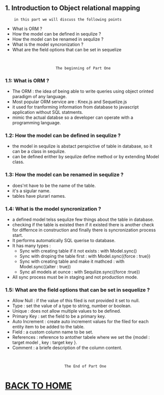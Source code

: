 ## 1. Introduction to Object relational mapping

        in this part we will discuss the following points

- What is ORM ?
- How the model can be defined in sequlize ?
- How the model can be renamed in sequlize ?
- What is the model syncronization ?
- What are the field options that can be set in sequelize

<br/>

                           The beginning of Part One

### 1.1: What is ORM ?

- The ORM : the idea of being able to write queries using object orinted paradigm of any language.
- Most popular ORM service are : Knex.js and Sequelize.js
- it used for tranforming information from database to javascript application without SQL statments.
- mimic the actual databse so a developer can operate with a programming language.

### 1.2: How the model can be defined in sequlize ?

- the model in sequlize is abstact perspictive of table in database, so it can be a class in sequlize.
- can be defined erither by sequlize define method or by extending Model class.

### 1.3: How the model can be renamed in sequlize ?

- does'nt have to be the name of the table.
- it's a sigular name.
- tables have plurarl names.

### 1.4: What is the model syncronization ?

- a defined model telss sequlize few things about the table in database.
- checking if the table is existed then if it existed there is another check for differnce in construction and finally there is syncronization process start.
- It performs automatically SQL querise to database.
- It has many types :
  - Sync with creating table if it not exists : with Model.sync()
  - Sync with droping the table first : with Model.sync({force : true})
  - Sync with creating table and make it mathced : with Model.sync({alter : true})
  - Sync all models at ounce : with Sequlize.sync({force :true})
- All sync process must be in staging and not production mode.


### 1.5: What are the field options that can be set in sequelize ?

 - Allow Null : if the value of this filed is not provided it set to null.
 - Type : set the value of a type to string, number or boolean.
 - Unique : does not allow multiple values to be defined.
 - Primary Key : set the field to be a primary key.
 - Auto Increment : create auto increment values for the filed for each entity item to be added to the table.
 - Field : a custom column name to be set.
 - References : reference to antother tabele where we set the {model : target model , key : target key }.
 - Comment : a briefe description of the column content.


<br/>

                               The End of Part One


# [BACK TO HOME](https://jehadabuawwad.github.io/reading-notes)

